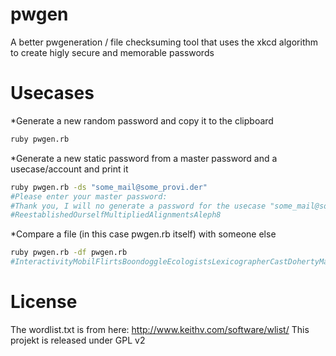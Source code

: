 pwgen
=====

A better pwgeneration / file checksuming tool that uses the xkcd algorithm to create higly secure and memorable passwords

Usecases
========

*Generate a new random password and copy it to the clipboard

```bash
ruby pwgen.rb
```

*Generate a new static password from a master password and a usecase/account and print it

```bash
ruby pwgen.rb -ds "some_mail@some_provi.der"
#Please enter your master password:
#Thank you, I will no generate a password for the usecase "some_mail@some_provi.der"
#ReestablishedOurselfMultipliedAlignmentsAleph8
```

*Compare a file (in this case pwgen.rb itself) with someone else

```bash
ruby pwgen.rb -df pwgen.rb
#InteractivityMobilFlirtsBoondoggleEcologistsLexicographerCastDohertyMaximaTieingAdmiralsInterRoderickBicentennialGrossmanScharfActuary9
```

License
=======
The wordlist.txt is from here: http://www.keithv.com/software/wlist/
This projekt is released under GPL v2
